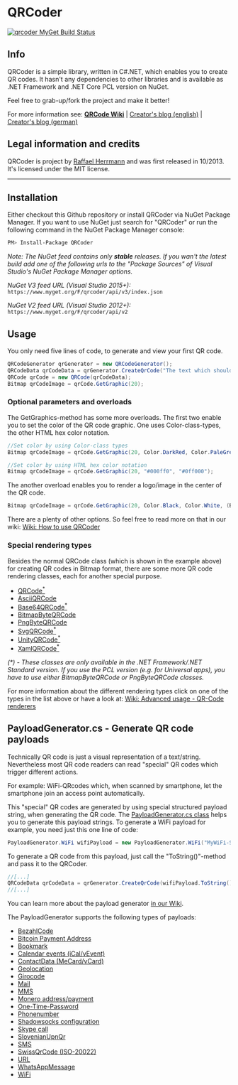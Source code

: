 # QRCoder
[![qrcoder MyGet Build Status](https://www.myget.org/BuildSource/Badge/qrcoder?identifier=10cbdaa5-2dd9-460b-b424-be44e75258ec)](https://www.myget.org/feed/qrcoder/package/nuget/QRCoder)
## Info 

QRCoder is a simple library, written in C#.NET, which enables you to create QR codes. It hasn't any dependencies to other libraries and is available as .NET Framework and .NET Core PCL version on NuGet.

Feel free to grab-up/fork the project and make it better!

For more information see:
[**QRCode Wiki**](https://github.com/codebude/QRCoder/wiki) | [Creator's blog (english)](http://en.code-bude.net/2013/10/17/qrcoder-an-open-source-qr-code-generator-implementation-in-csharp/) | [Creator's blog (german)](http://code-bude.net/2013/10/17/qrcoder-eine-open-source-qr-code-implementierung-in-csharp/)
 

## Legal information and credits

QRCoder is project by [Raffael Herrmann](http://raffaelherrmann.de) and was first released 
in 10/2013. It's licensed under the MIT license.


* * *


## Installation

Either checkout this Github repository or install QRCoder via NuGet Package Manager. If you want to use NuGet just search for "QRCoder" or run the following command in the NuGet Package Manager console:
```bash
PM> Install-Package QRCoder
```

*Note: The NuGet feed contains only **stable** releases. If you wan't the latest build add one of the following urls to the "Package Sources" of Visual Studio's NuGet Package Manager options.*

*NuGet V3 feed URL (Visual Studio 2015+):* `https://www.myget.org/F/qrcoder/api/v3/index.json`

*NuGet V2 feed URL (Visual Studio 2012+):* `https://www.myget.org/F/qrcoder/api/v2`



## Usage

You only need five lines of code, to generate and view your first QR code.

```csharp
QRCodeGenerator qrGenerator = new QRCodeGenerator();
QRCodeData qrCodeData = qrGenerator.CreateQrCode("The text which should be encoded.", QRCodeGenerator.ECCLevel.Q);
QRCode qrCode = new QRCode(qrCodeData);
Bitmap qrCodeImage = qrCode.GetGraphic(20);
```

### Optional parameters and overloads

The GetGraphics-method has some more overloads. The first two enable you to set the color of the QR code graphic. One uses Color-class-types, the other HTML hex color notation.

```csharp
//Set color by using Color-class types
Bitmap qrCodeImage = qrCode.GetGraphic(20, Color.DarkRed, Color.PaleGreen);

//Set color by using HTML hex color notation
Bitmap qrCodeImage = qrCode.GetGraphic(20, "#000ff0", "#0ff000");
```

The another overload enables you to render a logo/image in the center of the QR code.

```csharp
Bitmap qrCodeImage = qrCode.GetGraphic(20, Color.Black, Color.White, (Bitmap)Bitmap.FromFile("C:\\myimage.png"));
```

There are a plenty of other options. So feel free to read more on that in our wiki: [Wiki: How to use QRCoder](https://github.com/codebude/QRCoder/wiki/How-to-use-QRCoder)

### Special rendering types

Besides the normal QRCode class (which is shown in the example above) for creating QR codes in Bitmap format, there are some more QR code rendering classes, each for another special purpose.

* [QRCode<sup>*</sup>](https://github.com/codebude/QRCoder/wiki/Advanced-usage---QR-Code-renderers#21-qrcode-renderer-in-detail)
* [AsciiQRCode<sup></sup>](https://github.com/codebude/QRCoder/wiki/Advanced-usage---QR-Code-renderers#22-asciiqrcode-renderer-in-detail)
* [Base64QRCode<sup>*</sup>](https://github.com/codebude/QRCoder/wiki/Advanced-usage---QR-Code-renderers#23-base64qrcode-renderer-in-detail)
* [BitmapByteQRCode<sup></sup>](https://github.com/codebude/QRCoder/wiki/Advanced-usage---QR-Code-renderers#24-bitmapbyteqrcode-renderer-in-detail)
* [PngByteQRCode<sup></sup>](https://github.com/codebude/QRCoder/wiki/Advanced-usage---QR-Code-renderers#25-pngbyteqrcode-renderer-in-detail)
* [SvgQRCode<sup>*</sup>](https://github.com/codebude/QRCoder/wiki/Advanced-usage---QR-Code-renderers#26-svgqrcode-renderer-in-detail)
* [UnityQRCode<sup>*</sup>](https://github.com/codebude/QRCoder/wiki/Advanced-usage---QR-Code-renderers#27-unityqrcode-renderer-in-detail)
* [XamlQRCode<sup>*</sup>](https://github.com/codebude/QRCoder/wiki/Advanced-usage---QR-Code-renderers#26-xamlqrcode-renderer-in-detail)

*(&ast;) - These classes are only available in the .NET Framework/.NET Standard version. If you use the PCL version (e.g. for Universal apps), you have to use either BitmapByteQRCode or PngByteQRCode classes.*

For more information about the different rendering types click on one of the types in the list above or have a look at: [Wiki: Advanced usage - QR-Code renderers](https://github.com/codebude/QRCoder/wiki/Advanced-usage---QR-Code-renderers)

## PayloadGenerator.cs - Generate QR code payloads

Technically QR code is just a visual representation of a text/string. Nevertheless most QR code readers can read "special" QR codes which trigger different actions.

For example: WiFi-QRcodes which, when scanned by smartphone, let the smartphone join an access point automatically.

This "special" QR codes are generated by using special structured payload string, when generating the QR code. The [PayloadGenerator.cs class](https://github.com/codebude/QRCoder/wiki/Advanced-usage---Payload-generators) helps you to generate this payload strings. To generate a WiFi payload for example, you need just this one line of code:

```csharp
PayloadGenerator.WiFi wifiPayload = new PayloadGenerator.WiFi("MyWiFi-SSID", "MyWiFi-Pass", PayloadGenerator.WiFi.Authentication.WPA);
```

To generate a QR code from this payload, just call the "ToString()"-method and pass it to the QRCoder.

```csharp
//[...]
QRCodeData qrCodeData = qrGenerator.CreateQrCode(wifiPayload.ToString(), QRCodeGenerator.ECCLevel.Q);
//[...]
```
You can learn more about the payload generator [in our Wiki](https://github.com/codebude/QRCoder/wiki/Advanced-usage---Payload-generators).

The PayloadGenerator supports the following types of payloads:

* [BezahlCode](https://github.com/codebude/QRCoder/wiki/Advanced-usage---Payload-generators#31-bezahlcode)
* [Bitcoin Payment Address](https://github.com/codebude/QRCoder/wiki/Advanced-usage---Payload-generators#32-bitcoin-payment-address)
* [Bookmark](https://github.com/codebude/QRCoder/wiki/Advanced-usage---Payload-generators#33-bookmark)
* [Calendar events (iCal/vEvent)](https://github.com/codebude/QRCoder/wiki/Advanced-usage---Payload-generators#34-calendar-events-icalvevent)
* [ContactData (MeCard/vCard)](https://github.com/codebude/QRCoder/wiki/Advanced-usage---Payload-generators#35-contactdata-mecardvcard)
* [Geolocation](https://github.com/codebude/QRCoder/wiki/Advanced-usage---Payload-generators#36-geolocation)
* [Girocode](https://github.com/codebude/QRCoder/wiki/Advanced-usage---Payload-generators#37-girocode)
* [Mail](https://github.com/codebude/QRCoder/wiki/Advanced-usage---Payload-generators#38-mail)
* [MMS](https://github.com/codebude/QRCoder/wiki/Advanced-usage---Payload-generators#39-mms)
* [Monero address/payment](https://github.com/codebude/QRCoder/wiki/Advanced-usage---Payload-generators#310-monero-addresspayment)
* [One-Time-Password](https://github.com/codebude/QRCoder/wiki/Advanced-usage---Payload-generators#311-one-time-password)
* [Phonenumber](https://github.com/codebude/QRCoder/wiki/Advanced-usage---Payload-generators#312-phonenumber)
* [Shadowsocks configuration](https://github.com/codebude/QRCoder/wiki/Advanced-usage---Payload-generators#313-shadowsocks-configuration)
* [Skype call](https://github.com/codebude/QRCoder/wiki/Advanced-usage---Payload-generators#314-skype-call)
* [SlovenianUpnQr](https://github.com/codebude/QRCoder/wiki/Advanced-usage---Payload-generators#315-slovenianupnqr)
* [SMS](https://github.com/codebude/QRCoder/wiki/Advanced-usage---Payload-generators#316-sms)
* [SwissQrCode (ISO-20022)](https://github.com/codebude/QRCoder/wiki/Advanced-usage---Payload-generators#317-swissqrcode-iso-20022)
* [URL](https://github.com/codebude/QRCoder/wiki/Advanced-usage---Payload-generators#318-url)
* [WhatsAppMessage](https://github.com/codebude/QRCoder/wiki/Advanced-usage---Payload-generators#319-whatsappmessage)
* [WiFi](https://github.com/codebude/QRCoder/wiki/Advanced-usage---Payload-generators#320-wifi)
